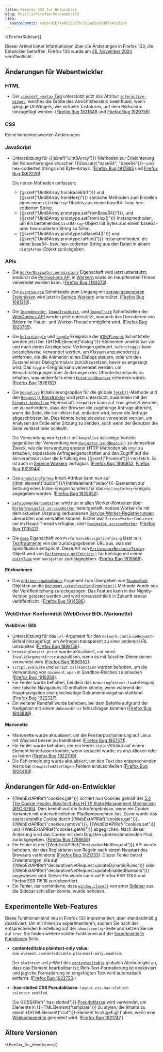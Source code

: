 ```yaml
---
title: Firefox 133 für Entwickler
slug: Mozilla/Firefox/Releases/133
l10n:
  sourceCommit: e9b6cd1b7fa8612257b72b2a85a96dd7d45c0200
---
```


{{FirefoxSidebar}}

Dieser Artikel bietet Informationen über die Änderungen in Firefox 133, die Entwickler betreffen. Firefox 133 wurde am [26. November 2024](https://whattrainisitnow.com/release/?version=133) veröffentlicht.

## Änderungen für Webentwickler

### HTML

- Der [`viewport <meta>` Tag](/de/docs/Web/HTML/Guides/Viewport_meta_element) unterstützt jetzt das Attribut [`interactive-widget`](/de/docs/Web/HTML/Guides/Viewport_meta_element#the_effect_of_interactive_ui_widgets), welches die Größe des Ansichtsfensters beeinflusst, wenn gängige UI-Widgets, wie virtuelle Tastaturen, auf dem Bildschirm hinzugefügt werden. ([Firefox Bug 1831649](https://bugzil.la/1831649) und [Firefox Bug 1920755](https://bugzil.la/1920755)).

### CSS

Keine bemerkenswerten Änderungen

### JavaScript

- Unterstützung für {{jsxref("Uint8Array")}}-Methoden zur Erleichterung der Konvertierungen zwischen {{Glossary("base64", "base64")}}- und hex-codierten Strings und Byte-Arrays. ([Firefox Bug 1917885](https://bugzil.la/1917885) und [Firefox Bug 1862220](https://bugzil.la/1862220)).

  Die neuen Methoden umfassen:

  - {{jsxref("Uint8Array.fromBase64()")}} und {{jsxref("Uint8Array.fromHex()")}} statische Methoden zum Erstellen eines neuen `Uint8Array`-Objekts aus einem base64- bzw. hex-codierten String.
  - {{jsxref("Uint8Array.prototype.setFromBase64()")}}, und {{jsxref("Uint8Array.prototype.setFromHex()")}} Instanzmethoden, um ein bestehendes `Uint8Array`-Objekt mit Bytes aus einem base64- oder hex-codierten String zu füllen.
  - {{jsxref("Uint8Array.prototype.toBase64()")}} und {{jsxref("Uint8Array.prototype.toHex()")}} Instanzmethoden, die einen base64- bzw. hex-codierten String aus den Daten in einem `Uint8Array`-Objekt zurückgeben.

### APIs

- Die [`WorkerNavigator.permissions`](/de/docs/Web/API/WorkerNavigator/permissions) Eigenschaft wird jetzt unterstützt, wodurch die [Permissions API](/de/docs/Web/API/Permissions_API) in [Workern](/de/docs/Web/API/Web_Workers_API) sowie im Hauptfenster-Thread verwendet werden kann. ([Firefox Bug 1193373](https://bugzil.la/1193373)).
- Die [`EventSource`](/de/docs/Web/API/EventSource) Schnittstelle zum Umgang mit [server-gesendeten Ereignissen](/de/docs/Web/API/Server-sent_events) wird jetzt in [Service Workern](/de/docs/Web/API/Service_Worker_API) unterstützt. ([Firefox Bug 1681218](https://bugzil.la/1681218)).
- Die [`ImageDecoder`](/de/docs/Web/API/ImageDecoder), [`ImageTrackList`](/de/docs/Web/API/ImageTrackList), und [`ImageTrack`](/de/docs/Web/API/ImageTrack) Schnittstellen der [WebCodecs API](/de/docs/Web/API/WebCodecs_API) werden jetzt unterstützt, wodurch das Decodieren von Bildern im Haupt- und Worker-Thread ermöglicht wird. ([Firefox Bug 1923755](https://bugzil.la/1923755)).
- Die [`beforetoggle`](/de/docs/Web/API/HTMLElement/beforetoggle_event) und [`toggle`](/de/docs/Web/API/HTMLElement/toggle_event) Ereignisse der [`HTMLElement`](/de/docs/Web/API/HTMLElement) Schnittstelle werden jetzt bei {{HTMLElement("dialog")}}-Elementen unmittelbar vor und nach deren Anzeige bzw. Verbergen gefeuert. `beforetoggle` kann beispielsweise verwendet werden, um Klassen anzuwenden/zu entfernen, die die Animation eines Dialogs steuern, oder um den Zustand eines Dialogformulars zurückzusetzen, bevor es angezeigt wird. Das `toggle`-Ereignis kann verwendet werden, um Benachrichtigungen über Änderungen des Offenheitszustands zu erhalten, was andernfalls einen [`MutationObserver`](/de/docs/Web/API/MutationObserver) erfordern würde. ([Firefox Bug 1876762](https://bugzil.la/1876762)).
- Die [`keepalive`](/de/docs/Web/API/RequestInit#keepalive) Initialisierungsoption für die globale [`fetch()`](/de/docs/Web/API/Window/fetch)-Methode und den [`Request()` Konstruktor](/de/docs/Web/API/Request/Request#options) wird jetzt unterstützt, zusammen mit der [`Request.keepalive`](/de/docs/Web/API/Request/keepalive) Eigenschaft. `keepalive` kann auf `true` gesetzt werden, um zu verhindern, dass der Browser die zugehörige Anfrage abbricht, wenn die Seite, die sie initiiert hat, entladen wird, bevor die Anfrage abgeschlossen ist.
  Dies könnte beispielsweise verwendet werden, um Analysen am Ende einer Sitzung zu senden, auch wenn der Benutzer die Seite verlässt oder schließt.

  Die Verwendung von `fetch()` mit `keepalive` hat einige Vorteile gegenüber der Verwendung von [`Navigator.sendBeacon()`](/de/docs/Web/API/Navigator/sendBeacon) zu demselben Zweck, wie die Verwendung anderer HTTP-Methoden als [`POST`](/de/docs/Web/HTTP/Reference/Methods/POST) zu erlauben, anpassbare Anfrageeigenschaften und den Zugriff auf die Serverantwort über die Erfüllung des {{jsxref("Promise")}} von fetch. Es ist auch in [Service Workern](/de/docs/Web/API/Service_Worker_API) verfügbar. ([Firefox Bug 1906952](https://bugzil.la/1906952), [Firefox Bug 1923044](https://bugzil.la/1923044)).

- Das [`onwaitingforkey`](/de/docs/Web/API/HTMLMediaElement/waitingforkey_event) Inhalt-Attribut kann nun auf {{htmlelement("audio")}}/{{htmlelement("video")}}-Elementen zur Setzung eines Inline-Ereignishandlers für das `waitingforkey`-Ereignis angegeben werden. ([Firefox Bug 1925952](https://bugzil.la/1925952)).
- [`ServiceWorkerContainer`](/de/docs/Web/API/ServiceWorkerContainer) wird nun in allen Worker-Kontexten über [`WorkerNavigator.serviceWorker`](/de/docs/Web/API/WorkerNavigator/serviceWorker) bereitgestellt, sodass Worker die mit dem aktuellen Ursprung verbundenen [Service Worker-Registrierungen](/de/docs/Web/API/ServiceWorkerRegistration) überprüfen und verwalten können. Bisher war `ServiceWorkerContainer` nur im Haupt-Thread verfügbar, über [`Navigator.serviceWorker`](/de/docs/Web/API/Navigator/serviceWorker). ([Firefox Bug 1113522](https://bugzil.la/1113522)).
- Die [`name`](/de/docs/Web/API/PerformanceNavigationTiming#performanceentry.name) Eigenschaft von `PerformanceNavigationTiming` lässt nun [Textfragmente](/de/docs/Web/URI/Reference/Fragment/Text_fragments) von der zurückgegebenen URL aus, was der Spezifikation entspricht. Diese Art von [`PerformanceResourceTiming`](/de/docs/Web/API/PerformanceResourceTiming) Objekt wird von [`Performance.getEntries()`](/de/docs/Web/API/Performance/getEntries) für Einträge mit einem [`entryType`](/de/docs/Web/API/PerformanceEntry/entryType) von `navigation` zurückgegeben. ([Firefox Bug 1919565](https://bugzil.la/1919565)).

#### Rücknahmen

- Das [`options.shadowRoots`](/de/docs/Web/API/Document/caretPositionFromPoint#shadowroots) Argument zum Übergeben von [`ShadowRoot`](/de/docs/Web/API/ShadowRoot) Objekten an die [`Document.caretPositionFromPoint()`](/de/docs/Web/API/Document/caretPositionFromPoint) Methode wurde aus der Veröffentlichung zurückgezogen.
  Das Feature kann in der Nightly-Version getestet werden und wird voraussichtlich in Zukunft erneut veröffentlicht. ([Firefox Bug 1914596](https://bugzil.la/1914596)).

### WebDriver-Konformität (WebDriver BiDi, Marionette)

#### WebDriver BiDi

- Unterstützung für das `url`-Argument für den `network.continueRequest`-Befehl hinzugefügt, um Anfragen transparent zu einer anderen URL umzuleiten ([Firefox Bug 1898158](https://bugzil.la/1898158)).
- `browsingContext.print` wurde aktualisiert, um einen `InvalidArgumentError` auszulösen, wenn es mit falschen Dimensionen verwendet wird ([Firefox Bug 1886382](https://bugzil.la/1886382)).
- `script.evaluate` und `script.callFunction` wurden behoben, um die Verwendung von `document.open` in Sandbox-Reichen zu erlauben ([Firefox Bug 1918288](https://bugzil.la/1918288)).
- Ein Fehler wurde behoben, bei dem das `browsingContext.load`-Ereignis eine falsche Navigations-ID enthalten könnte, wenn während der Hauptnavigation eine gleichseitige Dokumentnavigation stattfand ([Firefox Bug 1922327](https://bugzil.la/1922327)).
- Ein weiterer Randfall wurde behoben, bei dem Befehle aufgrund der Navigation mit einem `UnknownError` fehlschlagen konnten ([Firefox Bug 1923899](https://bugzil.la/1923899)).

#### Marionette

- Marionette wurde aktualisiert, um die Fensterpositionierung auf Linux mit Wayland besser zu handhaben ([Firefox Bug 1857571](https://bugzil.la/1857571)).
- Ein Fehler wurde behoben, der ein leeres `style`-Attribut auf einem Element hinterlassen konnte, wenn versucht wurde, es anzuklicken oder zu leeren ([Firefox Bug 1922709](https://bugzil.la/1922709)).
- Die Fehlermeldung wurde aktualisiert, um den Text des entsprechenden Alerts bei `UnexpectedAlertOpen`-Fehlern einzuschließen ([Firefox Bug 1924469](https://bugzil.la/1924469)).

## Änderungen für Add-on-Entwickler

- {{WebExtAPIRef("cookies.get")}} sortiert nun Cookies gemäß der [5.4 The Cookie Header Abschnitt des HTTP State Management Mechanism (RFC 6265)](https://datatracker.ietf.org/doc/html/rfc6265#section-5.4). Dies beeinflusst die Aufrufergebnisse, wenn ein Cookie Varianten mit unterschiedlichen Pfadkomponenten hat. Zuvor wurde das zuerst erstellte Cookie durch {{WebExtAPIRef("cookies.get")}}, {{WebExtAPIRef("cookies.remove")}}, {{WebExtAPIRef("cookies.set")}} und {{WebExtAPIRef("cookies.getAll")}} abgeglichen. Nach dieser Änderung wird das Cookie mit dem längsten übereinstimmenden Pfad zurückgegeben. ([Firefox Bug 1798655](https://bugzil.la/1798655))
- Ein Fehler in der {{WebExtAPIRef("declarativeNetRequest")}} API wurde behoben, der das Registrieren von Regeln nach einem Neustart des Browsers verhinderte ([Firefox Bug 1921353](https://bugzil.la/1921353)). Dieser Fehler betraf Erweiterungen, die auf {{WebExtAPIRef("declarativeNetRequest.updateDynamicRules")}} oder {{WebExtAPIRef("declarativeNetRequest.updateEnabledRulesets")}} angewiesen sind. Dieser Fix wurde auch auf Firefox ESR 128.5 und Firefox ESR 115.18 zurückportiert.
- Ein Fehler, der verhinderte, dass [`window.close()`](/de/docs/Web/API/Window/close) von einer [Sidebar](/de/docs/Mozilla/Add-ons/WebExtensions/user_interface/Sidebars) aus die Sidebar schließen konnte, wurde behoben.

## Experimentelle Web-Features

Diese Funktionen sind neu in Firefox 133 implementiert, aber standardmäßig deaktiviert. Um mit ihnen zu experimentieren, suchen Sie nach der entsprechenden Einstellung auf der `about:config`-Seite und setzen Sie sie auf `true`. Sie finden weitere solche Funktionen auf der [Experimentelle Funktionen](/de/docs/Mozilla/Firefox/Experimental_features) Seite.

- **contenteditable plaintext-only value:** `dom.element.contenteditable.plaintext-only.enabled`.

  Der `plaintext-only`-Wert des [`contenteditable`](/de/docs/Web/HTML/Reference/Global_attributes/contenteditable) globalen Attributs gibt an, dass das Element bearbeitbar ist; Rich-Text-Formatierung ist deaktiviert und jegliche Formatierung im eingefügten Text wird automatisch entfernt. ([Firefox Bug 1922723](https://bugzil.la/1922723).)

- **:has-slotted CSS Pseudoklasse:** `layout.css.has-slotted-selector.enabled`.

  Die {{CSSXRef(":has-slotted")}} [Pseudoklasse](/de/docs/Web/CSS/Pseudo-classes) wird verwendet, um Elemente in {{HTMLElement("template")}} zu stylen, die Inhalte zu einem {{HTMLElement("slot")}}-Element hinzugefügt haben, wenn eine [Webkomponente](/de/docs/Web/API/Web_components) gerendert wird. ([Firefox Bug 1921747](https://bugzil.la/1921747).)

## Ältere Versionen

{{Firefox_for_developers}}
